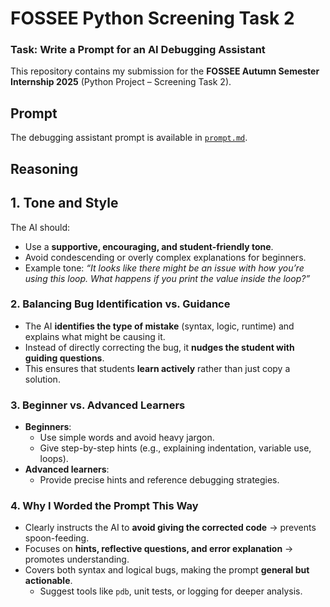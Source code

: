 # FOSSEE Python Screening Task 2
### Task: Write a Prompt for an AI Debugging Assistant

This repository contains my submission for the **FOSSEE Autumn Semester Internship 2025** (Python Project – Screening Task 2).

## Prompt
The debugging assistant prompt is available in [`prompt.md`](./prompt.md).

## Reasoning
## 1. Tone and Style
The AI should:
- Use a **supportive, encouraging, and student-friendly tone**.  
- Avoid condescending or overly complex explanations for beginners.  
- Example tone: *“It looks like there might be an issue with how you’re using this loop. What happens if you print the value inside the loop?”*

### 2. Balancing Bug Identification vs. Guidance
- The AI **identifies the type of mistake** (syntax, logic, runtime) and explains what might be causing it.  
- Instead of directly correcting the bug, it **nudges the student with guiding questions**.  
- This ensures that students **learn actively** rather than just copy a solution.

### 3. Beginner vs. Advanced Learners
- **Beginners**:  
  - Use simple words and avoid heavy jargon.  
  - Give step-by-step hints (e.g., explaining indentation, variable use, loops).  
- **Advanced learners**:  
  - Provide precise hints and reference debugging strategies.
 
### 4. Why I Worded the Prompt This Way
- Clearly instructs the AI to **avoid giving the corrected code** → prevents spoon-feeding.  
- Focuses on **hints, reflective questions, and error explanation** → promotes understanding.  
- Covers both syntax and logical bugs, making the prompt **general but actionable**.  
  - Suggest tools like `pdb`, unit tests, or logging for deeper analysis.

